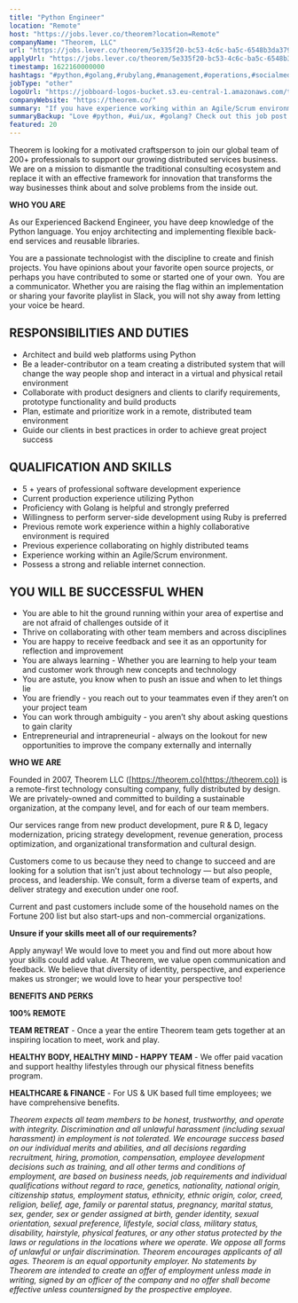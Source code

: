 ```yaml
---
title: "Python Engineer"
location: "Remote"
host: "https://jobs.lever.co/theorem?location=Remote"
companyName: "Theorem, LLC"
url: "https://jobs.lever.co/theorem/5e335f20-bc53-4c6c-ba5c-6548b3da3797"
applyUrl: "https://jobs.lever.co/theorem/5e335f20-bc53-4c6c-ba5c-6548b3da3797/apply"
timestamp: 1622160000000
hashtags: "#python,#golang,#rubylang,#management,#operations,#socialmedia,#scrum,#finance,#optimization"
jobType: "other"
logoUrl: "https://jobboard-logos-bucket.s3.eu-central-1.amazonaws.com/theorem-llc"
companyWebsite: "https://theorem.co/"
summary: "If you have experience working within an Agile/Scrum environment, Theorem, LLC is looking for someone with your skillset."
summaryBackup: "Love #python, #ui/ux, #golang? Check out this job post!"
featured: 20
---
```


Theorem is looking for a motivated craftsperson to join our global team of 200+ professionals to support our growing distributed services business. We are on a mission to dismantle the traditional consulting ecosystem and replace it with an effective framework for innovation that transforms the way businesses think about and solve problems from the inside out.

**WHO YOU ARE**

As our Experienced Backend Engineer, you have deep knowledge of the Python language. You enjoy architecting and implementing flexible back-end services and reusable libraries.

You are a passionate technologist with the discipline to create and finish projects. You have opinions about your favorite open source projects, or perhaps you have contributed to some or started one of your own.  You are a communicator. Whether you are raising the flag within an implementation or sharing your favorite playlist in Slack, you will not shy away from letting your voice be heard. 

## RESPONSIBILITIES AND DUTIES

*   Architect and build web platforms using Python
*   Be a leader-contributor on a team creating a distributed system that will change the way people shop and interact in a virtual and physical retail environment
*   Collaborate with product designers and clients to clarify requirements, prototype functionality and build products
*   Plan, estimate and prioritize work in a remote, distributed team environment
*   Guide our clients in best practices in order to achieve great project success

## QUALIFICATION AND SKILLS

*   5 + years of professional software development experience
*   Current production experience utilizing Python
*   Proficiency with Golang is helpful and strongly preferred
*   Willingness to perform server-side development using Ruby is preferred
*   Previous remote work experience within a highly collaborative environment is required
*   Previous experience collaborating on highly distributed teams
*   Experience working within an Agile/Scrum environment.
*   Possess a strong and reliable internet connection.

## YOU WILL BE SUCCESSFUL WHEN

*   You are able to hit the ground running within your area of expertise and are not afraid of challenges outside of it
*   Thrive on collaborating with other team members and across disciplines
*   You are happy to receive feedback and see it as an opportunity for reflection and improvement 
*   You are always learning - Whether you are learning to help your team and customer work through new concepts and technology 
*   You are astute, you know when to push an issue and when to let things lie
*   You are friendly - you reach out to your teammates even if they aren’t on your project team
*   You can work through ambiguity - you aren’t shy about asking questions to gain clarity
*   Entrepreneurial and intrapreneurial - always on the lookout for new opportunities to improve the company externally and internally

**WHO WE ARE**

Founded in 2007, Theorem LLC ([https://theorem.co](https://theorem.co)) is a remote-first technology consulting company, fully distributed by design. We are privately-owned and committed to building a sustainable organization, at the company level, and for each of our team members.

Our services range from new product development, pure R & D, legacy modernization, pricing strategy development, revenue generation, process optimization, and organizational transformation and cultural design.

Customers come to us because they need to change to succeed and are looking for a solution that isn't just about technology — but also people, process, and leadership. We consult, form a diverse team of experts, and deliver strategy and execution under one roof.

Current and past customers include some of the household names on the Fortune 200 list but also start-ups and non-commercial organizations.

**Unsure if your skills meet all of our requirements?**

Apply anyway! We would love to meet you and find out more about how your skills could add value. At Theorem, we value open communication and feedback. We believe that diversity of identity, perspective, and experience makes us stronger; we would love to hear your perspective too!

**BENEFITS AND PERKS**

**100% REMOTE**

**TEAM RETREAT** - Once a year the entire Theorem team gets together at an inspiring location to meet, work and play.

**HEALTHY BODY, HEALTHY MIND - HAPPY TEAM** - We offer paid vacation and support healthy lifestyles through our physical fitness benefits program.

**HEALTHCARE & FINANCE** \- For US & UK based full time employees; we have comprehensive benefits.

_Theorem expects all team members to be honest, trustworthy, and operate with integrity. Discrimination and all unlawful harassment (including sexual harassment) in employment is not tolerated. We encourage success based on our individual merits and abilities, and all decisions regarding recruitment, hiring, promotion, compensation, employee development decisions such as training, and all other terms and conditions of employment, are based on business needs, job requirements and individual qualifications without regard to race, genetics, nationality, national origin, citizenship status, employment status, ethnicity, ethnic origin, color, creed, religion, belief, age, family or parental status, pregnancy, marital status, sex, gender, sex or gender assigned at birth, gender identity, sexual orientation, sexual preference, lifestyle, social class, military status, disability, hairstyle, physical features, or any other status protected by the laws or regulations in the locations where we operate. We oppose all forms of unlawful or unfair discrimination. Theorem encourages applicants of all ages. Theorem is an equal opportunity employer. No statements by Theorem are intended to create an offer of employment unless made in writing, signed by an officer of the company and no offer shall become effective unless countersigned by the prospective employee._
